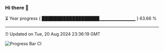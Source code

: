 ### Hi there 👋

⏳ Year progress { ███████████████████▁▁▁▁▁▁▁▁▁▁▁ } 63.66 %

---

⏰ Updated on Tue, 20 Aug 2024 23:36:19 GMT

![Progress Bar CI](https://github.com/IshwaranRudhara/GIT-ACTION/workflows/Progress%20Bar%20CI/badge.svg)
